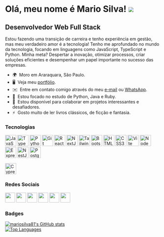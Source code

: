 # Olá, meu nome é Mario Silva! ![](https://user-images.githubusercontent.com/18350557/176309783-0785949b-9127-417c-8b55-ab5a4333674e.gif) 

## Desenvolvedor Web Full Stack

Estou fazendo uma transição de carreira e tenho experiência em gestão, mas meu verdadeiro amor é a tecnologia! Tenho me aprofundado no mundo da tecnologia, focando em linguagens como JavaScript, TypeScript e Python. Minha meta? Despertar a inovação, otimizar processos, criar soluções eficientes e desempenhar um papel importante no sucesso das empresas.

- 🌍  Moro em Araraquara, São Paulo.
- 🖥️  Veja meu [portfólio](http://mariosilva.vercel.app).
- ✉️  Entre em contato comigo através do meu [e-mail](mailto:mariosilva.81@icloud.com) ou [WhatsApp](https://wa.me/5516997654818).
- 🧠  Estou focado no estudo de Python, Java e Ruby.
- 🤝  Estou disponível para colaborar em projetos interessantes e desafiadores.
- ⚡  Gosto muito de ler livros clássicos, de ficção e fantasia.

### Tecnologias

<p align="left">
<a href="https://developer.mozilla.org/en-US/docs/Web/JavaScript" target="_blank" rel="noreferrer"><img src="https://raw.githubusercontent.com/danielcranney/readme-generator/main/public/icons/skills/javascript-colored.svg" width="36" height="36" alt="JavaScript" /></a>
<a href="https://www.typescriptlang.org/" target="_blank" rel="noreferrer"><img src="https://raw.githubusercontent.com/danielcranney/readme-generator/main/public/icons/skills/typescript-colored.svg" width="36" height="36" alt="TypeScript" /></a>
<a href="https://www.python.org/" target="_blank" rel="noreferrer"><img src="https://raw.githubusercontent.com/danielcranney/readme-generator/main/public/icons/skills/python-colored.svg" width="36" height="36" alt="Python" /></a>
<a href="https://git-scm.com/" target="_blank" rel="noreferrer"><img src="https://raw.githubusercontent.com/danielcranney/readme-generator/main/public/icons/skills/git-colored.svg" width="36" height="36" alt="Git" /></a>
<a href="https://reactjs.org/" target="_blank" rel="noreferrer"><img src="https://raw.githubusercontent.com/danielcranney/readme-generator/main/public/icons/skills/react-colored.svg" width="36" height="36" alt="React" /></a>
<a href="https://nextjs.org/docs" target="_blank" rel="noreferrer"><img src="https://raw.githubusercontent.com/danielcranney/readme-generator/main/public/icons/skills/nextjs-colored-dark.svg" width="36" height="36" alt="NextJs" /></a>
<a href="https://tailwindcss.com/" target="_blank" rel="noreferrer"><img src="https://raw.githubusercontent.com/danielcranney/readme-generator/main/public/icons/skills/tailwindcss-colored.svg" width="36" height="36" alt="TailwindCSS" /></a>
<a href="https://getbootstrap.com/" target="_blank" rel="noreferrer"><img src="https://raw.githubusercontent.com/danielcranney/readme-generator/main/public/icons/skills/bootstrap-colored.svg" width="36" height="36" alt="Bootstrap" /></a>
<a href="https://developer.mozilla.org/en-US/docs/Glossary/HTML5" target="_blank" rel="noreferrer"><img src="https://raw.githubusercontent.com/danielcranney/readme-generator/main/public/icons/skills/html5-colored.svg" width="36" height="36" alt="HTML5" /></a>
<a href="https://www.w3.org/TR/CSS/#css" target="_blank" rel="noreferrer"><img src="https://raw.githubusercontent.com/danielcranney/readme-generator/main/public/icons/skills/css3-colored.svg" width="36" height="36" alt="CSS3" /></a>
<a href="https://vitejs.dev/" target="_blank" rel="noreferrer"><img src="https://raw.githubusercontent.com/danielcranney/readme-generator/main/public/icons/skills/vite-colored.svg" width="36" height="36" alt="Vite" /></a>
<a href="https://nodejs.org/en/" target="_blank" rel="noreferrer"><img src="https://raw.githubusercontent.com/danielcranney/readme-generator/main/public/icons/skills/nodejs-colored.svg" width="36" height="36" alt="NodeJS" /></a>
<a href="https://expressjs.com/" target="_blank" rel="noreferrer"><img src="https://raw.githubusercontent.com/danielcranney/readme-generator/main/public/icons/skills/express-colored-dark.svg" width="36" height="36" alt="Express" /></a>
<a href="https://docs.nestjs.com/" target="_blank" rel="noreferrer"><img src="https://raw.githubusercontent.com/danielcranney/readme-generator/main/public/icons/skills/nestjs-colored.svg" width="36" height="36" alt="NestJS" /></a>
<a href="https://www.postgresql.org/" target="_blank" rel="noreferrer"><img src="https://raw.githubusercontent.com/danielcranney/readme-generator/main/public/icons/skills/postgresql-colored.svg" width="36" height="36" alt="PostgreSQL" /></a>
</p>
<a href="https://www.cypress.io" target="_blank" rel="noreferrer"><img src="https://static-00.iconduck.com/assets.00/cypress-icon-512x512-zi8589rq.png" width="36" height="36" alt="Cypress" /></a>
</p>
                    
### Redes Sociais
                                  
<p align="left">
<a href="https://www.dev.to/mariosilva81" target="_blank" rel="noreferrer"><picture>
<source media="(prefers-color-scheme: dark)" srcset="https://raw.githubusercontent.com/danielcranney/readme-generator/main/public/icons/socials/devdotto-dark.svg" /><source media="(prefers-color-scheme: light)" srcset="https://raw.githubusercontent.com/danielcranney/readme-generator/main/public/icons/socials/devdotto.svg" /><img src="https://raw.githubusercontent.com/danielcranney/readme-generator/main/public/icons/socials/devdotto.svg" width="32" height="32" /></picture></a>
<a href="https://discord.com/users/mariosilva81" target="_blank" rel="noreferrer"><img src="https://raw.githubusercontent.com/danielcranney/readme-generator/main/public/icons/socials/discord.svg" width="32" height="32" /></picture></a>
<a href="https://www.github.com/mariosilva81" target="_blank" rel="noreferrer"><picture><source media="(prefers-color-scheme: dark)" srcset="https://raw.githubusercontent.com/danielcranney/readme-generator/main/public/icons/socials/github-dark.svg" /><source media="(prefers-color-scheme: light)" srcset="https://raw.githubusercontent.com/danielcranney/readme-generator/main/public/icons/socials/github.svg" /><img src="https://raw.githubusercontent.com/danielcranney/readme-generator/main/public/icons/socials/github.svg" width="32" height="32" /></picture></a>
<a href="http://www.instagram.com/_mariosilva_" target="_blank" rel="noreferrer"><img src="https://raw.githubusercontent.com/danielcranney/readme-generator/main/public/icons/socials/instagram.svg" width="32" height="32" /></picture></a>
<a href="https://www.linkedin.com/in/mario-silva81" target="_blank" rel="noreferrer"><picture><source media="(prefers-color-scheme: dark)" srcset="https://raw.githubusercontent.com/danielcranney/readme-generator/main/public/icons/socials/linkedin-dark.svg" /><source media="(prefers-color-scheme: light)" srcset="https://raw.githubusercontent.com/danielcranney/readme-generator/main/public/icons/socials/linkedin.svg" /><img src="https://raw.githubusercontent.com/danielcranney/readme-generator/main/public/icons/socials/linkedin.svg" width="32" height="32" /></picture></a>
<a href="https://www.stackoverflow.com/users/19747114/mario-silva" target="_blank" rel="noreferrer"><img src="https://raw.githubusercontent.com/danielcranney/readme-generator/main/public/icons/socials/stackoverflow.svg" width="32" height="32" /></picture></a>
</p>

### Badges

<a href="http://www.github.com/mariosilva81"><img src="https://github-readme-stats.vercel.app/api?username=mariosilva81&show_icons=true&hide=&count_private=true&title_color=0891b2&text_color=ffffff&icon_color=0891b2&bg_color=1c1917&hide_border=true&show_icons=true" alt="mariosilva81's GitHub stats" /></a>
<br>
<a href="https://github.com/mariosilva81" align="left"><img src="https://github-readme-stats.vercel.app/api/top-langs/?username=mariosilva81&langs_count=10&title_color=0891b2&text_color=ffffff&icon_color=0891b2&bg_color=1c1917&hide_border=true&locale=en&custom_title=Top%20%Languages" alt="Top Languages" /></a>
